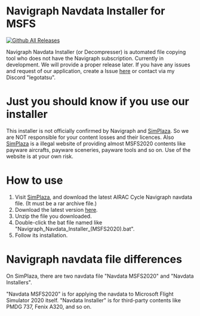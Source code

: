 # Navigraph Navdata Installer for MSFS
 [![Github All Releases](https://img.shields.io/github/downloads/Legotatsu1985/Navigraph-Navdata-Installer-for-MSFS/total
)](https://github.com/Legotatsu1985/Navigraph-Navdata-Installer-for-MSFS/releases)
 
 Navigraph Navdata Installer (or Decompresser) is automated file copying tool who does not have the Navigraph subscription.
 Currently in development. We will provide a proper release later.
 If you have any issues and request of our application, create a Issue [here](https://github.com/Legotatsu1985/Navigraph-Navdata-Installer-for-MSFS/issues) or contact via my Discord "legotatsu".

# Just you should know if you use our installer
 This installer is not officially confirmed by Navigraph and [SimPlaza](https://simplaza.org/). So we are NOT responsible for your content losses and their licences.
 Also [SimPlaza](https://simplaza.org/) is a illegal website of providing almost MSFS2020 contents like payware aircrafts, payware sceneries, payware tools and so on. Use of the website is at your own risk.

# How to use
 1. Visit [SimPlaza](https://simplaza.org/?s=Navigraph), and download the latest AIRAC Cycle Navigraph navdata file. (It must be a rar archive file.)
 2. Download the latest version [here](https://github.com/Legotatsu1985/Navigraph-Navdata-Installer-for-MSFS/releases).
 3. Unzip the file you downloaded.
 4. Double-click the bat file named like "Navigraph_Navdata_Installer_(MSFS2020).bat".
 5. Follow its installation.

# Navigraph navdata file differences
 On SimPlaza, there are two navdata file "Navdata MSFS2020" and "Navdata Installers".

 "Navdata MSFS2020" is for applying the navdata to Microsoft Flight Simulator 2020 itself.
 "Navdata Installer" is for third-party contents like PMDG 737, Fenix A320, and so on.